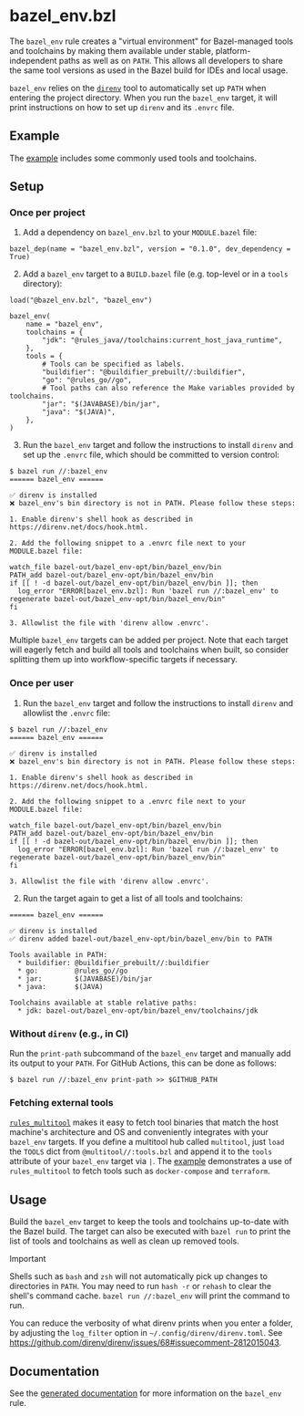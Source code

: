 # bazel_env.bzl

The `bazel_env` rule creates a "virtual environment" for Bazel-managed tools and toolchains by making them available under stable, platform-independent paths as well as on `PATH`.
This allows all developers to share the same tool versions as used in the Bazel build for IDEs and local usage.

`bazel_env` relies on the [`direnv`](https://direnv.net/) tool to automatically set up `PATH` when entering the project directory.
When you run the `bazel_env` target, it will print instructions on how to set up `direnv` and its `.envrc` file.

## Example

The [example](examples/) includes some commonly used tools and toolchains.

## Setup

### Once per project

1. Add a dependency on `bazel_env.bzl` to your `MODULE.bazel` file:

```starlark
bazel_dep(name = "bazel_env.bzl", version = "0.1.0", dev_dependency = True)
```

2. Add a `bazel_env` target to a `BUILD.bazel` file (e.g. top-level or in a `tools` directory):

```starlark
load("@bazel_env.bzl", "bazel_env")

bazel_env(
    name = "bazel_env",
    toolchains = {
        "jdk": "@rules_java//toolchains:current_host_java_runtime",
    },
    tools = {
        # Tools can be specified as labels.
        "buildifier": "@buildifier_prebuilt//:buildifier",
        "go": "@rules_go//go",
        # Tool paths can also reference the Make variables provided by toolchains.
        "jar": "$(JAVABASE)/bin/jar",
        "java": "$(JAVA)",
    },
)
```

3. Run the `bazel_env` target and follow the instructions to install `direnv` and set up the `.envrc` file, which should be committed to version control:

```
$ bazel run //:bazel_env
====== bazel_env ======

✅ direnv is installed
❌ bazel_env's bin directory is not in PATH. Please follow these steps:

1. Enable direnv's shell hook as described in https://direnv.net/docs/hook.html.

2. Add the following snippet to a .envrc file next to your MODULE.bazel file:

watch_file bazel-out/bazel_env-opt/bin/bazel_env/bin
PATH_add bazel-out/bazel_env-opt/bin/bazel_env/bin
if [[ ! -d bazel-out/bazel_env-opt/bin/bazel_env/bin ]]; then
  log_error "ERROR[bazel_env.bzl]: Run 'bazel run //:bazel_env' to regenerate bazel-out/bazel_env-opt/bin/bazel_env/bin"
fi

3. Allowlist the file with 'direnv allow .envrc'.
```

Multiple `bazel_env` targets can be added per project.
Note that each target will eagerly fetch and build all tools and toolchains when built, so consider splitting them up into workflow-specific targets if necessary.

### Once per user

1. Run the `bazel_env` target and follow the instructions to install `direnv` and allowlist the `.envrc` file:

```
$ bazel run //:bazel_env
====== bazel_env ======

✅ direnv is installed
❌ bazel_env's bin directory is not in PATH. Please follow these steps:

1. Enable direnv's shell hook as described in https://direnv.net/docs/hook.html.

2. Add the following snippet to a .envrc file next to your MODULE.bazel file:

watch_file bazel-out/bazel_env-opt/bin/bazel_env/bin
PATH_add bazel-out/bazel_env-opt/bin/bazel_env/bin
if [[ ! -d bazel-out/bazel_env-opt/bin/bazel_env/bin ]]; then
  log_error "ERROR[bazel_env.bzl]: Run 'bazel run //:bazel_env' to regenerate bazel-out/bazel_env-opt/bin/bazel_env/bin"
fi

3. Allowlist the file with 'direnv allow .envrc'.
```

2. Run the target again to get a list of all tools and toolchains:

```
====== bazel_env ======

✅ direnv is installed
✅ direnv added bazel-out/bazel_env-opt/bin/bazel_env/bin to PATH

Tools available in PATH:
  * buildifier: @buildifier_prebuilt//:buildifier
  * go:         @rules_go//go
  * jar:        $(JAVABASE)/bin/jar
  * java:       $(JAVA)

Toolchains available at stable relative paths:
  * jdk: bazel-out/bazel_env-opt/bin/bazel_env/toolchains/jdk
```

### Without `direnv` (e.g., in CI)

Run the `print-path` subcommand of the `bazel_env` target and manually add its output to your `PATH`.
For GitHub Actions, this can be done as follows:

```
$ bazel run //:bazel_env print-path >> $GITHUB_PATH
```

### Fetching external tools

[`rules_multitool`](https://github.com/theoremlp/rules_multitool) makes it easy to fetch tool binaries that match the host machine's architecture and OS and conveniently integrates with your `bazel_env` targets.
If you define a multitool hub called `multitool`, just `load` the `TOOLS` dict from `@multitool//:tools.bzl` and append it to the `tools` attribute of your `bazel_env` target via `|`.
The [example](examples/) demonstrates a use of `rules_multitool` to fetch tools such as `docker-compose` and `terraform`.

## Usage

Build the `bazel_env` target to keep the tools and toolchains up-to-date with the Bazel build.
The target can also be executed with `bazel run` to print the list of tools and toolchains as well as clean up removed tools.

> [!IMPORTANT]
> Shells such as `bash` and `zsh` will not automatically pick up changes to directories in `PATH`.
> You may need to run `hash -r` or `rehash` to clear the shell's command cache.
> `bazel run //:bazel_env` will print the command to run.

You can reduce the verbosity of what direnv prints when you enter a folder, by adjusting the `log_filter` option in `~/.config/direnv/direnv.toml`.
See https://github.com/direnv/direnv/issues/68#issuecomment-2812015043.

## Documentation

See the [generated documentation](docs-gen/bazel_env.md) for more information on the `bazel_env` rule.
